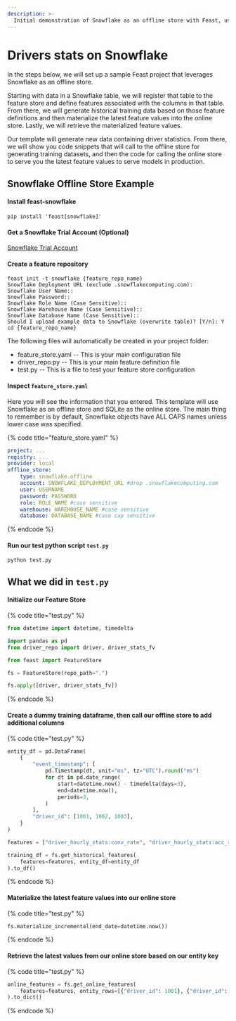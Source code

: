 ```yaml
---
description: >-
  Initial demonstration of Snowflake as an offline store with Feast, using the Snowflake demo template.
---
```


# Drivers stats on Snowflake

In the steps below, we will set up a sample Feast project that leverages Snowflake
as an offline store.

Starting with data in a Snowflake table, we will register that table to the feature store and define features associated with the columns in that table. From there, we will generate historical training data based on those feature definitions and then materialize the latest feature values into the online store. Lastly, we will retrieve the materialized feature values.

Our template will generate new data containing driver statistics. From there, we will show you code snippets that will call to the offline store for generating training datasets, and then the code for calling the online store to serve you the latest feature values to serve models in production.

## Snowflake Offline Store Example

#### Install feast-snowflake

```shell
pip install 'feast[snowflake]'
```

#### Get a Snowflake Trial Account (Optional)

[Snowflake Trial Account](http://trial.snowflake.com)

#### Create a feature repository

```shell
feast init -t snowflake {feature_repo_name}
Snowflake Deployment URL (exclude .snowflakecomputing.com):
Snowflake User Name::
Snowflake Password::
Snowflake Role Name (Case Sensitive)::
Snowflake Warehouse Name (Case Sensitive)::
Snowflake Database Name (Case Sensitive)::
Should I upload example data to Snowflake (overwrite table)? [Y/n]: Y
cd {feature_repo_name}
```

The following files will automatically be created in your project folder:

* feature_store.yaml -- This is your main configuration file
* driver_repo.py -- This is your main feature definition file
* test.py -- This is a file to test your feature store configuration

#### Inspect `feature_store.yaml`

Here you will see the information that you entered. This template will use Snowflake as an offline store and SQLite as the online store. The main thing to remember is by default, Snowflake objects have ALL CAPS names unless lower case was specified.

{% code title="feature_store.yaml" %}
```yaml
project: ...
registry: ...
provider: local
offline_store:
    type: snowflake.offline
    account: SNOWFLAKE_DEPLOYMENT_URL #drop .snowflakecomputing.com
    user: USERNAME
    password: PASSWORD
    role: ROLE_NAME #case sensitive
    warehouse: WAREHOUSE_NAME #case sensitive
    database: DATABASE_NAME #case cap sensitive
```
{% endcode %}

#### Run our test python script `test.py`

```shell
python test.py
```

## What we did in `test.py`

#### Initialize our Feature Store
{% code title="test.py" %}
```python
from datetime import datetime, timedelta

import pandas as pd
from driver_repo import driver, driver_stats_fv

from feast import FeatureStore

fs = FeatureStore(repo_path=".")

fs.apply([driver, driver_stats_fv])
```
{% endcode %}

#### Create a dummy training dataframe, then call our offline store to add additional columns
{% code title="test.py" %}
```python
entity_df = pd.DataFrame(
    {
        "event_timestamp": [
            pd.Timestamp(dt, unit="ms", tz="UTC").round("ms")
            for dt in pd.date_range(
                start=datetime.now() - timedelta(days=3),
                end=datetime.now(),
                periods=3,
            )
        ],
        "driver_id": [1001, 1002, 1003],
    }
)

features = ["driver_hourly_stats:conv_rate", "driver_hourly_stats:acc_rate"]

training_df = fs.get_historical_features(
    features=features, entity_df=entity_df
).to_df()
```
{% endcode %}

#### Materialize the latest feature values into our online store
{% code title="test.py" %}
```python
fs.materialize_incremental(end_date=datetime.now())
```
{% endcode %}

#### Retrieve the latest values from our online store based on our entity key
{% code title="test.py" %}
```python
online_features = fs.get_online_features(
    features=features, entity_rows=[{"driver_id": 1001}, {"driver_id": 1002}],
).to_dict()
```
{% endcode %}
